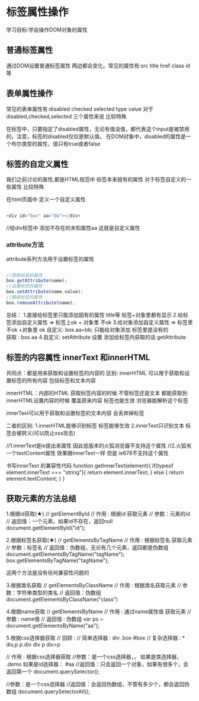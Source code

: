 # 标签属性操作

学习目标:学会操作DOM对象的属性

## 普通标签属性

通过DOM设置普通标签属性 两边都会变化。常见的属性有:src title href class id 等

## 表单属性操作

常见的表单属性有:disabled  checked selected  type  value 
对于disabled,checked,selected 三个属性来说  比较特殊

在标签中，只要指定了disabled属性，无论有值没值，都代表这个input是被禁用的。注意，标签的disabled仅仅是默认值。
在DOM对象中，disabled的属性是一个布尔类型的属性，值只有true或者false

## 标签的自定义属性

我们之前讨论的属性,都是HTML规范中  标签本来就有的属性  对于标签自定义的一些属性 比较特殊

在html页面中  定义一个自定义属性

```javascript

<div id="box" aa="bb"></div>

````

//给div标签中  添加不存在的未知属性aa 这就是自定义属性

### attribute方法

attribute系列方法用于设置标签的属性

```javascript

//获取标签的属性
box.getAttribute(name);
//设置标签的属性
box.setAttribute(name,value);
//移除标签的属性
box.removeAttribute(name);

```

总结：
1.直接给标签里只能添加固有的属性  title等 标签+对象里都有显示
2.给标签添加自定义属性  => 标签上ok + 对象里 不ok
3.给对象添加自定义属性  => 标签里不ok +对象里 ok
 自定义:  box.aa=bb;  只能给对象添加  标签里是没有的  
  获取 :  box.aa
4.自定义: setAttribute 设置  添加给标签内获取的话  getAttribute

## 标签的内容属性 innerText 和innerHTML

共同点：都是用来获取和设置标签的内容的
区别:  innerHTML 可以用于获取和设置标签的所有内容  包括标签和文本内容

innerHTML：内部的HTML
获取标签内容的时候  不管标签还是文本  都能获取到
innerHTML设置内容的时候  覆盖原来内容 标签也能生效  浏览器能解析这个标签

innerText可以用于获取和设置标签的文本内容  会丢弃掉标签

二者的区别:
1.innerHTML能够识别标签  标签能够生效
2.innerText只识别文本  标签会被转义(可以防止xss攻击)

//1.innerText是ie提出来属性 因此低版本的火狐浏览器不支持这个属性
//2.火狐有一个textContent属性  效果跟innerText一样 但是 ie678不支持这个属性

书写innerText 的兼容性代码
 function getInnerText(element){
  if(typeof element.innerText === "string"){
    return element.innerText;
  } else {
    return element.textContent;
  }
}

## 获取元素的方法总结

1.根据id获取(★)
// getElementById
// 作用 : 根据id 获取元素
// 参数：元素的id
// 返回值：一个元素，如果id不存在，返回null
document.getElementById("id");

2.根据标签名获取(★)
// getElementsByTagName
// 作用 : 根据标签名 获取元素
// 参数：标签名
// 返回值：伪数组，无论有几个元素，返回都是伪数组
document.getElementsByTagName("tagName");
box.getElementsByTagName("tagName");

这两个方法是没有任何兼容性问题的

3.根据类名获取
// getElementsByClassName
// 作用 : 根据类名获取元素 
// 参数：字符串类型的类名
// 返回值：伪数组
document.getElementsByClassName("class")

4.根据name获取
// getElementsByName
// 作用 : 通过name属性值 获取元素
// 参数 : name值
// 返回值 : 伪数组
var ps = document.getElementsByName("aa");

5.根据css选择器获取
// 回顾 :
// 简单选择器 : div .box #box
// 复杂选择器 : * div,p p.div  div p div>p

// 作用 : 根据css选择器获取
//参数：是一个css选择器，，   如果是类选择器，  .demo   如果是id选择器：  #aa
//返回值：只会返回一个对象，如果有很多个，会返回第一个
document.querySelector();

//参数：是一个css选择器
//返回值：会返回伪数组，不管有多少个，都会返回伪数组
document.querySelectorAll();